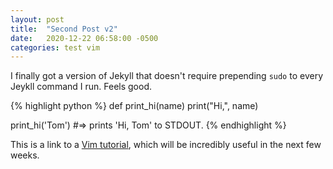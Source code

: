 ```yaml
---
layout: post
title:  "Second Post v2"
date:   2020-12-22 06:58:00 -0500
categories: test vim 
---
```


I finally got a version of Jekyll that doesn't require prepending `sudo` to every Jeykll command I run. Feels good.

{% highlight python %}
def print_hi(name)
  print("Hi,", name)

print_hi('Tom')
#=> prints 'Hi, Tom' to STDOUT.
{% endhighlight %}

This is a link to a [Vim tutorial][mit-vim-tutorial], which will be incredibly useful in the next few weeks.

[mit-vim-tutorial]: https://missing.csail.mit.edu/2020/editors/

